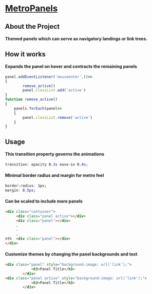 # [MetroPanels](https://ramtaruman.github.io/MetroPanels)


## About the Project
#### Themed panels which can serve as navigatory landings or link trees.

## How it works

#### Expands the panel on hover and contracts the remaining panels
```javascript
panel.addEventListener('mouseenter',()=>
{
        remove_active()
        panel.classList.add('active')
}
function remove_active()
{
    panels.forEach(panel=>
    {
        panel.classList.remove('active')
    }
}
```
## Usage

#### This transition property governs the animations
```CSS
transition: opacity 0.3s ease-in 0.4s;
```
#### Minimal border radius and margin for metro feel
```CSS
border-radius: 1px;
margin: 0.5px;
```
#### Can be scaled to include more panels
```HTML
<div class="container">
     <div class="panel active"></div>
     <div class="panel"></div>
     .
     .
     .
nth  <div class="panel"></div>
</div>
```
#### Customize themes by changing the panel backgrounds and text
```HTML
<div class="panel" style="background-image: url('link');">
            <h3>Panel Title</h3>
        </div>
<div class="panel active" style="background-image: url('link');">
            <h3>Panel Title</h3>
        </div>
```
